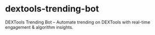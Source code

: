 # dextools-trending-bot
DEXTools Trending Bot – Automate trending on DEXTools with real-time engagement &amp; algorithm insights. 
